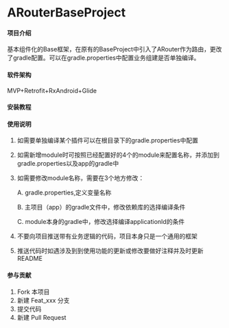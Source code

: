 # ARouterBaseProject

#### 项目介绍
基本组件化的Base框架，在原有的BaseProject中引入了ARouter作为路由，更改了gradle配置。可以在gradle.properties中配置业务组建是否单独编译。

#### 软件架构
MVP+Retrofit+RxAndroid+Glide


#### 安装教程


#### 使用说明

1. 如需要单独编译某个插件可以在根目录下的gradle.properties中配置
2. 如需新增module时可按照已经配置好的4个的module来配置名称，并添加到gradle.properties以及app的gradle中
3. 如需要修改module名称，需要在3个地方修改：
       
      A. gradle.properties,定义变量名称
       
      B. 主项目（app）的gradle文件中，修改依赖库的选择编译条件
       
      C. module本身的gradle中，修改选择编译applicationId的条件
4. 不要向项目推送带有业务逻辑的代码，项目本身只是一个通用的框架
5. 推送代码时如遇涉及到到使用功能的更新或修改要做好注释并及时更新 README

#### 参与贡献

1. Fork 本项目
2. 新建 Feat_xxx 分支
3. 提交代码
4. 新建 Pull Request
